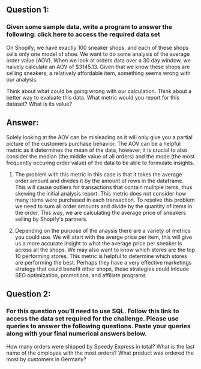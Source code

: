 
## Question 1: 
### Given some sample data, write a program to answer the following: click here to access the required data set

On Shopify, we have exactly 100 sneaker shops, and each of these shops sells only one model of shoe. We want to do some analysis of the average order value (AOV). When we look at orders data over a 30 day window, we naively calculate an AOV of $3145.13. Given that we know these shops are selling sneakers, a relatively affordable item, something seems wrong with our analysis. 

Think about what could be going wrong with our calculation. Think about a better way to evaluate this data. 
What metric would you report for this dataset?
What is its value?

## Answer:

Solely looking at the AOV can be misleading as it will only give you a partial picture of the customers purchase behavior. The AOV can be a helpful metric as it determines the mean of the data, however, it is crucial to also consider the median (the middle value of all orders) and the mode (the most frequently occuring order value) of the data to be able to formulate insights.

1. The problem with this metric in this case is that it takes the average order amount and divides it by the amount of rows in the dataframe. This will cause outliers for transactions that contain mulitple items, thus skewing the initial analysis report. This metric does not consider how many items were purchased in each transaction. To resolve this problem we need to sum all order amounts and divide by the quantity of items in the order. This way, we are calculating the average price of sneakers selling by Shopify's partners.

2. Depending on the purpose of the anaysis there are a variety of metrics you could use. We will start with the averge price per item, this will give us a more accurate insight to what the average price per sneaker is across all the shops. We may also want to know which stores are the top 10 performing stores. This metric is helpful to determine which stores are performing the best. Perhaps they have a very effective marketings strategy that could benefit other shops, these strategies could inlcude SEO optimization, promotions, and affiliate programs

## Question 2:
### For this question you’ll need to use SQL. Follow this link to access the data set required for the challenge. Please use queries to answer the following questions. Paste your queries along with your final numerical answers below.

How many orders were shipped by Speedy Express in total?
What is the last name of the employee with the most orders?
What product was ordered the most by customers in Germany?

